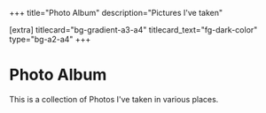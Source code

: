 +++
title="Photo Album"
description="Pictures I've taken"

[extra]
titlecard="bg-gradient-a3-a4"
titlecard_text="fg-dark-color"
type="bg-a2-a4"
+++

# Photo Album

This is a collection of Photos I've taken in various places.
